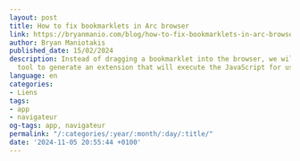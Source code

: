 ```yaml
---
layout: post
title: How to fix bookmarklets in Arc browser
link: https://bryanmanio.com/blog/how-to-fix-bookmarklets-in-arc-browser/
author: Bryan Maniotakis
published_date: 15/02/2024
description: Instead of dragging a bookmarklet into the browser, we will use a free
  tool to generate an extension that will execute the JavaScript for us.
language: en
categories:
- Liens
tags:
- app
- navigateur
og-tags: app, navigateur
permalink: "/:categories/:year/:month/:day/:title/"
date: '2024-11-05 20:55:44 +0100'
---
```

